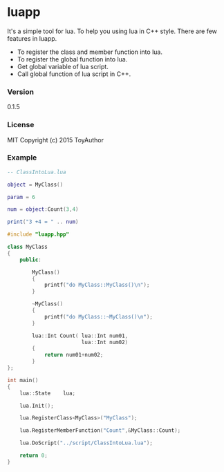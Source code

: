 # luapp
It's a simple tool for lua.
To help you using lua in C++ style.
There are few features in luapp.

- To register the class and member function into lua.
- To register the global function into lua.
- Get global variable of lua script.
- Call global function of lua script in C++.

### Version
0.1.5

### License
MIT
Copyright (c) 2015 ToyAuthor

### Example

```lua
-- ClassIntoLua.lua

object = MyClass()

param = 6

num = object:Count(3,4)

print("3 +4 = " .. num)
```

```c++
#include "luapp.hpp"

class MyClass
{
	public:

		MyClass()
		{
			printf("do MyClass::MyClass()\n");
		}

		~MyClass()
		{
			printf("do MyClass::~MyClass()\n");
		}

		lua::Int Count( lua::Int num01,
		                lua::Int num02)
		{
			return num01+num02;
		}
};

int main()
{
	lua::State    lua;

	lua.Init();

	lua.RegisterClass<MyClass>("MyClass");

	lua.RegisterMemberFunction("Count",&MyClass::Count);

	lua.DoScript("../script/ClassIntoLua.lua");

	return 0;
}
```
